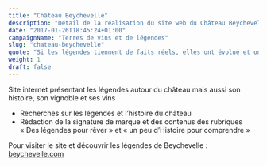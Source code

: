 ```yaml
---
title: "Château Beychevelle"
description: "Détail de la réalisation du site web du Château Beychevelle - Saint-Julien"
date: "2017-01-26T18:45:24+01:00"
campaignName: "Terres de vins et de légendes"
slug: "chateau-beychevelle"
quote: "Si les légendes tiennent de faits réels, elles ont évolué et ont été embellies avec le temps et à force d’être racontées. Elles invitent au rêve et libèrent en nous des émotions que l’on savoure maintenant, dans l’instant. Tout comme le font les grands vins…"
weight: 1
draft: false
---
```


Site internet présentant les légendes autour du château mais aussi son histoire, son vignoble et ses vins

- Recherches sur les légendes et l’histoire du château
- Rédaction de la signature de marque et des contenus des rubriques « Des légendes pour rêver » et « un peu d’Histoire pour comprendre »

Pour visiter le site et découvrir les légendes de Beychevelle : [beychevelle.com](http://beychevelle.com/)
